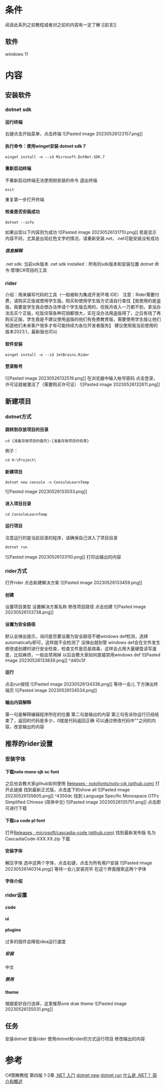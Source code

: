 # 条件
阅读此系列之前教程或者对之前的内容有一定了解
[[前言]]
## 软件
windows 11
# 内容
## 安装软件
### dotnet sdk
#### 运行终端
右键点击开始菜单，点击终端
![[Pasted image 20230526123157.png]]
#### 执行命令：使用winget安装 dotnet sdk 7
```nu
winget install -e --id Microsoft.DotNet.SDK.7
```
#### 重新启动终端
不重新启动终端无法使用刚安装的命令
退出终端
```nu
exit
```
重复第一步打开终端
#### 检查是否安装成功
```nu
dotnet --info
```
如果出现以下内容则为成功
![[Pasted image 20230526131710.png]]
若是显示内容不同，尤其是出现红色文字的情况，请重新安装.net，.net可能安装没有成功
##### 信息解释
.net sdk: 当前sdk版本
.net sdk installed：所有的sdk版本和安装位置
dotnet 命令:管理C#项目的工具
### rider
介绍：用来编写代码的工具（一般被称为集成开发环境 IDE）
注意：Rider需要付费，请购买正版或使用学生版。购买和使用学生版方式请自行查找【我使用的是盗版，我要是学生我会想办法申请个学生版去用的，但我月收入一万都不到，拿没办法去买个正版，吃饭住宿各种花销都很大，实在没办法用盗版得了，之后有钱了再购买正版，学生我是不建议使用盗版的他们有免费教育版，需要使用学生版让他们知道他们未来客户很多才有可能持续为各位开发者服务】
建议使用我当前使用的版本2023.1，最新版也可以
#### 软件安装
```nu
winget install -e --id JetBrains.Rider
```
#### 登录账号
![[Pasted image 20230526132519.png]]
在浏览器中输入帐号密码
点击登录，许可证就被激活了（需要购买许可证）
![[Pasted image 20230526132611.png]]
## 新建项目
### dotnet方式 
#### 跳转到存放项目的目录
```nu
cd {准备存放项目的盘符}:{准备存放项目的目录}
```
例子：
```nu
cd H:\Project\ 
```
#### 新建项目
```nu
dotnet new console -n ConsoleLearnTemp
```
![[Pasted image 20230526133033.png]]
#### 进入项目目录
```nu
cd ConsoleLearnTemp
```
#### 运行项目
注意运行的是当前目录的程序，请确保自己进入了项目目录
```nu
dotnet run
```

![[Pasted image 20230526133110.png]]
打印出输出的内容
### rider方式
打开rider
点击新建解决方案
![[Pasted image 20230526133459.png]]
#### 创建
设置项目类型
设置解决方案名称
修改项目路径
点击创建
![[Pasted image 20230526133738.png]]
#### 设置为安全路径
默认会弹出提示，询问是否要设置为安全路径不被windows def检测，选择automatically即可，这样就不会检测了
没弹出就别管
windows def会在文件发生修改或创建时进行安全检查，检查文件是否是病毒，这样会占用大量硬盘读写速度，比较麻烦，一般会禁用掉
以后会教大家如何直接禁用windows def
![[Pasted image 20230526133839.png]] ^d40c5f
#### 运行
点击run按钮
![[Pasted image 20230526134336.png]]
等待一会儿
下方弹出终端页
![[Pasted image 20230526134534.png]]
#### 输出内容解释
第一句是解释编辑程序所在的位置
第二句是输出的内容
第三句告诉你运行已经结束了，返回的代码是多少，0就是代码返回正确
可以通过修改代码中""之间的内容，改变输出的内容
## 推荐的rider设置
### 安装字体
#### 下载noto mono sjk sc font
之后也会教大家github如何使用
[Releases · notofonts/noto-cjk (github.com)](https://github.com/notofonts/noto-cjk/releases) 打开此链接
找到最新正式版，点击底下的show all
![[Pasted image 20230526135605.png]] ^4350dc
找到 Language Specific Monospace OTFs Simplified Chinese (简体中文)
![[Pasted image 20230526135751.png]]
点击即可进行下载
#### 下载ca code pl font
打开[Releases · microsoft/cascadia-code (github.com)](https://github.com/microsoft/cascadia-code/releases)
找到最新发布版 名为 CascadiaCode-XXX.XX.zip 下载
#### 安装字体
解压字体
选中这两个字体，点击右键，点击为所有用户安装
![[Pasted image 20230526140314.png]]
等待一会儿安装完毕
在这个界面搜索这两个字体

#### 字体介绍
### rider设置
#### code
#### ui
#### plugins
过多的插件会降低idea运行速度
##### 安装
中文
##### 禁用
#### theme
根据爱好自行选择，这里推荐one drak theme
![[Pasted image 20230526135031.png]]
## 任务
安装dotnet
安装rider
使用dotnet和rider的方式运行项目
修改输出的内容
# 参考
C#图解教程 第四版 1-2章
[.NET 入门](https://learn.microsoft.com/zh-cn/dotnet/core/get-started)
[dotnet new](https://learn.microsoft.com/zh-cn/dotnet/core/tools/dotnet-new)
[dotnet run](https://learn.microsoft.com/zh-cn/dotnet/core/tools/dotnet-run)
[什么是 .NET？ 简介和概述](https://learn.microsoft.com/zh-cn/dotnet/core/introduction)